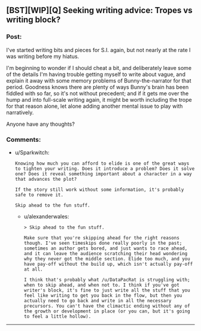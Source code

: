 ## [BST][WIP][Q] Seeking writing advice: Tropes vs writing block?

### Post:

I've started writing bits and pieces for S.I. again, but not nearly at the rate I was writing before my hiatus.

I'm beginning to wonder if I should cheat a bit, and deliberately leave some of the details I'm having trouble getting myself to write about vague, and explain it away with some memory problems of Bunny-the-narrator for that period. Goodness knows there are plenty of ways Bunny's brain has been fiddled with so far, so it's not without precedent; and if it gets me over the hump and into full-scale writing again, it might be worth including the trope for that reason alone, let alone adding another mental issue to play with narratively.

Anyone have any thoughts?


### Comments:

- u/Sparkwitch:
  ```
  Knowing how much you can afford to elide is one of the great ways to tighten your writing. Does it introduce a problem? Does it solve one? Does it reveal something important about a character in a way that advances the plot?

  If the story still work without some information, it's probably safe to remove it.

  Skip ahead to the fun stuff.
  ```

  - u/alexanderwales:
    ```
    > Skip ahead to the fun stuff.

    Make sure that you're skipping ahead for the right reasons though. I've seen timeskips done really poorly in the past; sometimes an author gets bored, and just wants to race ahead, and it can leave the audience scratching their head wondering why they never got the middle section. Elide too much, and you have pay-off without the build up, which isn't actually pay-off at all.

    I think that's probably what /u/DataPacRat is struggling with; when to skip ahead, and when not to. I think if you've got writer's block, it's fine to just write all the stuff that you feel like writing to get you back in the flow, but then you actually need to go back and write in all the necessary precursors. You can't have the climactic ending without any of the growth or development in place (or you can, but it's going to feel a little hollow).
    ```

---

